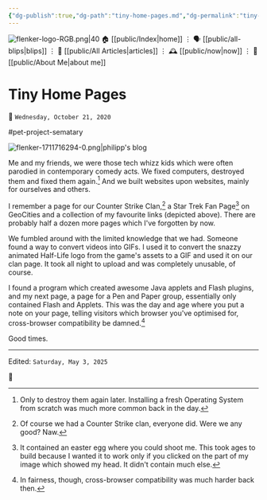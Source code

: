 ```yaml
---
{"dg-publish":true,"dg-path":"tiny-home-pages.md","dg-permalink":"tiny-home-pages/","permalink":"/tiny-home-pages/","title":"Tiny Home Pages"}
---
```



<div class="transclusion internal-embed is-loaded"><div class="markdown-embed">




![flenker-logo-RGB.png|40](/img/user/attachments/flenker-logo-RGB.png)
🏠 [[public/Index\|home]]  ⋮ 🗣️ [[public/all-blips\|blips]] ⋮  📝 [[public/All Articles\|articles]]  ⋮ 🕰️ [[public/now\|now]] ⋮ 🪪 [[public/About Me\|about me]]


</div></div>


# Tiny Home Pages
<p><span>📆 <code>Wednesday, October 21, 2020</code></span></p>
#pet-project-sematary

![flenker-1711716294-0.png|philipp's blog](/img/user/attachments/flenker-1711716294-0.png)

Me and my friends, we were those tech whizz kids which were often parodied in contemporary comedy acts. We fixed computers, destroyed them and fixed them again.[^3] And we built websites upon websites, mainly for ourselves and others.

I remember a page for our Counter Strike Clan,[^2] a Star Trek Fan Page[^1] on GeoCities and a collection of my favourite links (depicted above). There are probably half a dozen more pages which I've forgotten by now.

We fumbled around with the limited knowledge that we had. Someone found a way to convert videos into GIFs. I used it to convert the snazzy animated Half-Life logo from the game's assets to a GIF and used it on our clan page. It took all night to upload and was completely unusable, of course.

I found a program which created awesome Java applets and Flash plugins, and my next page, a page for a Pen and Paper group, essentially only contained Flash and Applets. This was the day and age where you put a note on your page, telling visitors which browser you've optimised for, cross-browser compatibility be damned.[^4]

Good times.

[^1]: It contained an easter egg where you could shoot me. This took ages to build because I wanted it to work only if you clicked on the part of my image which showed my head. It didn't contain much else.
[^2]: Of course we had a Counter Strike clan, everyone did. Were we any good? Naw.
[^3]: Only to destroy them again later. Installing a fresh Operating System from scratch was much more common back in the day.
[^4]: In fairness, though, cross-browser compatibility was much harder back then.

- - -
<p><span>Edited: <code>Saturday, May 3, 2025</code></span></p>
👾
